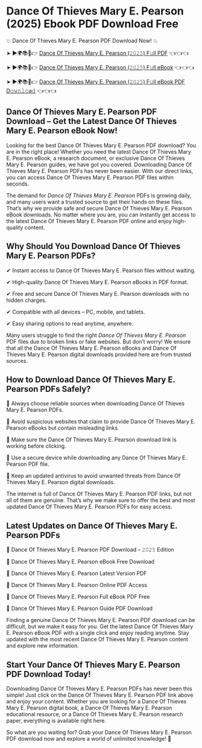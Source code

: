 # Dance Of Thieves Mary E. Pearson (2025) Ebook PDF Download Free

💥 Dance Of Thieves Mary E. Pearson PDF Download Now! 💥

➤ ►🌍📚📱👉 [Dance Of Thieves Mary E. Pearson (𝟸𝟶𝟸𝟻) F𝚞ll PDF](https://getpdf.xyz/dance-of-thieves-mary-e.-pearson) 👈👈👈


➤ ►🌍📚📱👉 [Dance Of Thieves Mary E. Pearson (𝟸𝟶𝟸𝟻) F𝚞ll eBook](https://getpdf.xyz/dance-of-thieves-mary-e.-pearson) 👈👈👈


➤ ►🌍📚📱👉 [Dance Of Thieves Mary E. Pearson (𝟸𝟶𝟸𝟻) F𝚞ll eBook PDF D𝚘𝚠𝚗𝚕𝚘a𝚍](https://getpdf.xyz/dance-of-thieves-mary-e.-pearson) 👈👈👈


## Dance Of Thieves Mary E. Pearson PDF Download – Get the Latest Dance Of Thieves Mary E. Pearson eBook Now!

Looking for the best Dance Of Thieves Mary E. Pearson PDF download? You are in the right place! Whether you need the latest Dance Of Thieves Mary E. Pearson eBook, a research document, or exclusive Dance Of Thieves Mary E. Pearson guides, we have got you covered. Downloading Dance Of Thieves Mary E. Pearson PDFs has never been easier. With our direct links, you can access Dance Of Thieves Mary E. Pearson PDF files within seconds.

The demand for *Dance Of Thieves Mary E. Pearson* PDFs is growing daily, and many users want a trusted source to get their hands on these files. That’s why we provide safe and secure Dance Of Thieves Mary E. Pearson eBook downloads. No matter where you are, you can instantly get access to the latest Dance Of Thieves Mary E. Pearson PDF online and enjoy high-quality content.

## Why Should You Download Dance Of Thieves Mary E. Pearson PDFs?

✔ Instant access to Dance Of Thieves Mary E. Pearson files without waiting.

✔ High-quality Dance Of Thieves Mary E. Pearson eBooks in PDF format.

✔ Free and secure Dance Of Thieves Mary E. Pearson downloads with no hidden charges.

✔ Compatible with all devices – PC, mobile, and tablets.

✔ Easy sharing options to read anytime, anywhere.

Many users struggle to find the right *Dance Of Thieves Mary E. Pearson* PDF files due to broken links or fake websites. But don’t worry! We ensure that all the Dance Of Thieves Mary E. Pearson eBooks and Dance Of Thieves Mary E. Pearson digital downloads provided here are from trusted sources.

## How to Download Dance Of Thieves Mary E. Pearson PDFs Safely?

📌 Always choose reliable sources when downloading Dance Of Thieves Mary E. Pearson PDFs.

📌 Avoid suspicious websites that claim to provide Dance Of Thieves Mary E. Pearson eBooks but contain misleading links.

📌 Make sure the Dance Of Thieves Mary E. Pearson download link is working before clicking.

📌 Use a secure device while downloading any Dance Of Thieves Mary E. Pearson PDF file.

📌 Keep an updated antivirus to avoid unwanted threats from Dance Of Thieves Mary E. Pearson digital downloads.

The internet is full of Dance Of Thieves Mary E. Pearson PDF links, but not all of them are genuine. That’s why we make sure to offer the best and most updated Dance Of Thieves Mary E. Pearson PDFs for easy access.

## Latest Updates on Dance Of Thieves Mary E. Pearson PDFs

🔹 Dance Of Thieves Mary E. Pearson PDF Download – 𝟸𝟶𝟸𝟻 Edition

🔹 Dance Of Thieves Mary E. Pearson eBook Free Download

🔹 Dance Of Thieves Mary E. Pearson Latest Version PDF

🔹 Dance Of Thieves Mary E. Pearson Online PDF Access

🔹 Dance Of Thieves Mary E. Pearson Full eBook PDF Free

🔹 Dance Of Thieves Mary E. Pearson Guide PDF Download

Finding a genuine Dance Of Thieves Mary E. Pearson PDF download can be difficult, but we make it easy for you. Get the latest Dance Of Thieves Mary E. Pearson eBook PDF with a single click and enjoy reading anytime. Stay updated with the most recent Dance Of Thieves Mary E. Pearson content and explore new information.

## Start Your Dance Of Thieves Mary E. Pearson PDF Download Today!

Downloading Dance Of Thieves Mary E. Pearson PDFs has never been this simple! Just click on the Dance Of Thieves Mary E. Pearson PDF link above and enjoy your content. Whether you are looking for a Dance Of Thieves Mary E. Pearson digital book, a Dance Of Thieves Mary E. Pearson educational resource, or a Dance Of Thieves Mary E. Pearson research paper, everything is available right here.

So what are you waiting for? Grab your Dance Of Thieves Mary E. Pearson PDF download now and explore a world of unlimited knowledge! 🚀